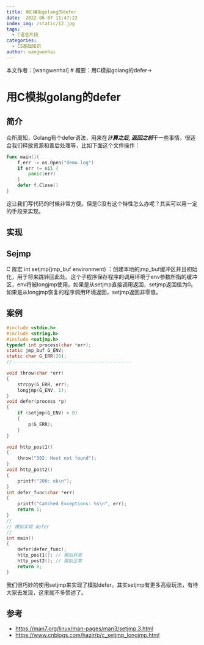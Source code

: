 ```yaml
---
title: 用C模拟golang的defer
date:  2022-06-07 11:47:22
index_img: /static/12.jpg
tags:
  - C语言片段
categories:
  - CS基础知识
author: wangwenhai
---
```

本文作者：[wangwenhai] # 概要：用C模拟golang的defer->
 <!-- more -->
# 用C模拟golang的defer
## 简介
众所周知，Golang有个defer语法，用来在***计算之后, 返回之前***干一些事情，很适合我们释放资源和善后处理等，比如下面这个文件操作：
```go
func main(){
    f,err := os.Open("demo.log")
    if err != nil {
        panic(err)
    }
    defer f.Close()
}

```
这让我们写代码的时候非常方便。但是C没有这个特性怎么办呢？其实可以用一定的手段来实现。
## 实现
## Sejmp
C 库宏 int setjmp(jmp_buf environment) ：创建本地的jmp_buf缓冲区并且初始化，用于将来跳转回此处。这个子程序保存程序的调用环境于env参数所指的缓冲区，env将被longjmp使用。如果是从setjmp直接调用返回，setjmp返回值为0。如果是从longjmp恢复的程序调用环境返回，setjmp返回非零值。
## 案例
```c
#include <stdio.h>
#include <string.h>
#include <setjmp.h>
typedef int process(char *err);
static jmp_buf G_ENV;
static char G_ERR[20];
//--------------------------------------------

void throw(char *err)
{
    strcpy(G_ERR, err);
    longjmp(G_ENV, 1);
}
void defer(process *p)
{
    if (setjmp(G_ENV) > 0)
    {
        p(G_ERR);
    }
}

void http_post1()
{
    throw("302: Host not found");
}
void http_post2()
{
    printf("200: ok\n");
}
int defer_func(char *err)
{
    printf("Catched Exceptions: %s\n", err);
    return 1;
}
//
// 模拟实现 defer
//
int main()
{
    defer(defer_func);
    http_post1(); // 模拟异常
    http_post2(); // 模拟正常
    return 0;
}
```
我们很巧妙的使用setjmp来实现了模拟defer。其实setjmp有更多高级玩法，有待大家去发现，这里就不多赘述了。

## 参考
- https://man7.org/linux/man-pages/man3/setjmp.3.html
- https://www.cnblogs.com/hazir/p/c_setjmp_longjmp.html